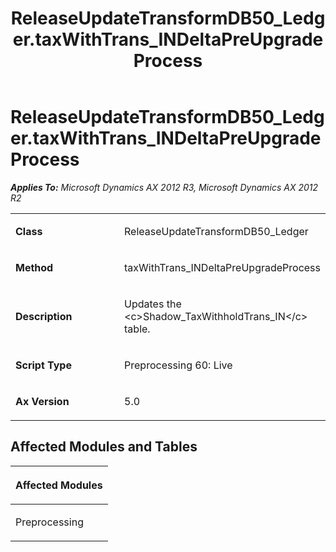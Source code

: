 ﻿---
title: ReleaseUpdateTransformDB50_Ledger.taxWithTrans_INDeltaPreUpgradeProcess
TOCTitle: ReleaseUpdateTransformDB50_Ledger.taxWithTrans_INDeltaPreUpgradeProcess
ms:assetid: ec3ebf9a-b2ef-2a49-a4c5-bdce70e280bb
ms:mtpsurl: https://msdn.microsoft.com/en-us/library/JJ719940(v=AX.60)
ms:contentKeyID: 49712012
ms.date: 05/18/2015
mtps_version: v=AX.60
---

# ReleaseUpdateTransformDB50\_Ledger.taxWithTrans\_INDeltaPreUpgradeProcess 


_**Applies To:** Microsoft Dynamics AX 2012 R3, Microsoft Dynamics AX 2012 R2_

<table>
<colgroup>
<col style="width: 50%" />
<col style="width: 50%" />
</colgroup>
<tbody>
<tr class="odd">
<td><p><strong>Class</strong></p></td>
<td><p>ReleaseUpdateTransformDB50_Ledger</p></td>
</tr>
<tr class="even">
<td><p><strong>Method</strong></p></td>
<td><p>taxWithTrans_INDeltaPreUpgradeProcess</p></td>
</tr>
<tr class="odd">
<td><p><strong>Description</strong></p></td>
<td><p>Updates the &lt;c&gt;Shadow_TaxWithholdTrans_IN&lt;/c&gt; table.</p></td>
</tr>
<tr class="even">
<td><p><strong>Script Type</strong></p></td>
<td><p>Preprocessing 60: Live</p></td>
</tr>
<tr class="odd">
<td><p><strong>Ax Version</strong></p></td>
<td><p>5.0</p></td>
</tr>
</tbody>
</table>


## Affected Modules and Tables

<table>
<colgroup>
<col style="width: 100%" />
</colgroup>
<thead>
<tr class="header">
<th><p>Affected Modules</p></th>
</tr>
</thead>
<tbody>
<tr class="odd">
<td><p>Preprocessing</p></td>
</tr>
</tbody>
</table>

  



